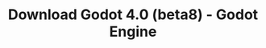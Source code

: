 ---
# Generated by /tools/generators/src/download_archive_generator !!! do not edit by hand !!!
title: 'Download Godot 4.0 (beta8) - Godot Engine'
type: 'download/archive'
name: '4.0'
flavor: 'beta8'
release_date: '2022-12-09T03:00:00-00:00'
release_notes: 'article/dev-snapshot-godot-4-0-beta-8/'
primaryPlatforms:
  - 'android.apk'
  - 'linux.64'
  - 'macos.universal'
  - 'windows.64'
  - 'web'
  - 'templates'
links:
  android.apk:
    name: 'android.apk'
    title: 'Android'
    caption: 'Universal APK (ARM64 + ARMv7 + x86_64 + x86)'
    tags:
      - 'APK download'
      - 'ARM64/v7'
      - 'x86 (64 & 32 bit)'
    hosts:
      github_builds:
        regular: 'https://github.com/godotengine/godot-builds/releases/download/4.0-beta8/Godot_v4.0-beta8_android_editor.apk'
        mono: '#'
      github:
        regular: 'https://github.com/godotengine/godot/releases/download/4.0-beta8/Godot_v4.0-beta8_android_editor.apk'
        mono: '#'
  linux.64:
    name: 'linux.64'
    title: 'Linux'
    caption: 'Standard (x86_64)'
    tags:
      - '64 bit'
    hosts:
      github_builds:
        regular: 'https://github.com/godotengine/godot-builds/releases/download/4.0-beta8/Godot_v4.0-beta8_linux.x86_64.zip'
        mono: 'https://github.com/godotengine/godot-builds/releases/download/4.0-beta8/Godot_v4.0-beta8_mono_linux_x86_64.zip'
      github:
        regular: 'https://github.com/godotengine/godot/releases/download/4.0-beta8/Godot_v4.0-beta8_linux.x86_64.zip'
        mono: 'https://github.com/godotengine/godot/releases/download/4.0-beta8/Godot_v4.0-beta8_mono_linux_x86_64.zip'
  macos.universal:
    name: 'macos.universal'
    title: 'macOS'
    caption: 'Universal (x86_64 + Apple Silicon)'
    tags:
      - 'Intel/Apple Silicon'
      - '64 bit'
    hosts:
      github_builds:
        regular: 'https://github.com/godotengine/godot-builds/releases/download/4.0-beta8/Godot_v4.0-beta8_macos.universal.zip'
        mono: 'https://github.com/godotengine/godot-builds/releases/download/4.0-beta8/Godot_v4.0-beta8_mono_macos.universal.zip'
      github:
        regular: 'https://github.com/godotengine/godot/releases/download/4.0-beta8/Godot_v4.0-beta8_macos.universal.zip'
        mono: 'https://github.com/godotengine/godot/releases/download/4.0-beta8/Godot_v4.0-beta8_mono_macos.universal.zip'
  windows.64:
    name: 'windows.64'
    title: 'Windows'
    caption: 'Standard (x86_64)'
    tags:
      - '64 bit'
    hosts:
      github_builds:
        regular: 'https://github.com/godotengine/godot-builds/releases/download/4.0-beta8/Godot_v4.0-beta8_win64.exe.zip'
        mono: 'https://github.com/godotengine/godot-builds/releases/download/4.0-beta8/Godot_v4.0-beta8_mono_win64.zip'
      github:
        regular: 'https://github.com/godotengine/godot/releases/download/4.0-beta8/Godot_v4.0-beta8_win64.exe.zip'
        mono: 'https://github.com/godotengine/godot/releases/download/4.0-beta8/Godot_v4.0-beta8_mono_win64.zip'
  web:
    name: 'web'
    title: 'Web editor'
    caption: ''
    tags:
      - 'Self-hosted'
      - 'Cross-platform'
    hosts:
      github_builds:
        regular: 'https://github.com/godotengine/godot-builds/releases/download/4.0-beta8/Godot_v4.0-beta8_web_editor.zip'
        mono: '#'
      github:
        regular: 'https://github.com/godotengine/godot/releases/download/4.0-beta8/Godot_v4.0-beta8_web_editor.zip'
        mono: '#'
  linux.arm64:
    name: 'linux.arm64'
    title: 'Linux'
    caption: 'Standard (ARM64)'
    tags:
      - 'ARM64'
      - '64 bit'
    hosts:
      github_builds:
        regular: 'https://github.com/godotengine/godot-builds/releases/download/4.0-beta8/Godot_v4.0-beta8_linux.arm64.zip'
        mono: 'https://github.com/godotengine/godot-builds/releases/download/4.0-beta8/Godot_v4.0-beta8_mono_linux_arm64.zip'
      github:
        regular: 'https://github.com/godotengine/godot/releases/download/4.0-beta8/Godot_v4.0-beta8_linux.arm64.zip'
        mono: 'https://github.com/godotengine/godot/releases/download/4.0-beta8/Godot_v4.0-beta8_mono_linux_arm64.zip'
  linux.32:
    name: 'linux.32'
    title: 'Linux'
    caption: 'Standard (x86)'
    tags:
      - '32 bit'
    hosts:
      github_builds:
        regular: 'https://github.com/godotengine/godot-builds/releases/download/4.0-beta8/Godot_v4.0-beta8_linux.x86_32.zip'
        mono: 'https://github.com/godotengine/godot-builds/releases/download/4.0-beta8/Godot_v4.0-beta8_mono_linux_x86_32.zip'
      github:
        regular: 'https://github.com/godotengine/godot/releases/download/4.0-beta8/Godot_v4.0-beta8_linux.x86_32.zip'
        mono: 'https://github.com/godotengine/godot/releases/download/4.0-beta8/Godot_v4.0-beta8_mono_linux_x86_32.zip'
  linux.arm32:
    name: 'linux.arm32'
    title: 'Linux'
    caption: 'Standard (ARM32)'
    tags:
      - 'ARM32'
      - '32 bit'
    hosts:
      github_builds:
        regular: 'https://github.com/godotengine/godot-builds/releases/download/4.0-beta8/Godot_v4.0-beta8_linux.arm32.zip'
        mono: 'https://github.com/godotengine/godot-builds/releases/download/4.0-beta8/Godot_v4.0-beta8_mono_linux_arm32.zip'
      github:
        regular: 'https://github.com/godotengine/godot/releases/download/4.0-beta8/Godot_v4.0-beta8_linux.arm32.zip'
        mono: 'https://github.com/godotengine/godot/releases/download/4.0-beta8/Godot_v4.0-beta8_mono_linux_arm32.zip'
  windows.32:
    name: 'windows.32'
    title: 'Windows'
    caption: 'Standard (x86)'
    tags:
      - '32 bit'
    hosts:
      github_builds:
        regular: 'https://github.com/godotengine/godot-builds/releases/download/4.0-beta8/Godot_v4.0-beta8_win32.exe.zip'
        mono: 'https://github.com/godotengine/godot-builds/releases/download/4.0-beta8/Godot_v4.0-beta8_mono_win32.zip'
      github:
        regular: 'https://github.com/godotengine/godot/releases/download/4.0-beta8/Godot_v4.0-beta8_win32.exe.zip'
        mono: 'https://github.com/godotengine/godot/releases/download/4.0-beta8/Godot_v4.0-beta8_mono_win32.zip'
  aar_library:
    name: 'aar_library'
    title: 'AAR library'
    caption: ''
    tags:
      - 'Android plugins'
      - 'Java'
      - 'Kotlin'
    hosts:
      github_builds:
        regular: 'https://github.com/godotengine/godot-builds/releases/download/4.0-beta8/godot-lib.4.0.beta8.template_release.aar'
        mono: '#'
      github:
        regular: 'https://github.com/godotengine/godot/releases/download/4.0-beta8/godot-lib.4.0.beta8.template_release.aar'
        mono: '#'
  templates:
    name: 'templates'
    title: 'Export templates'
    caption: ''
    tags:
      - 'Used to export your games to all supported platforms'
    hosts:
      github_builds:
        regular: 'https://github.com/godotengine/godot-builds/releases/download/4.0-beta8/Godot_v4.0-beta8_export_templates.tpz'
        mono: 'https://github.com/godotengine/godot-builds/releases/download/4.0-beta8/Godot_v4.0-beta8_mono_export_templates.tpz'
      github:
        regular: 'https://github.com/godotengine/godot/releases/download/4.0-beta8/Godot_v4.0-beta8_export_templates.tpz'
        mono: 'https://github.com/godotengine/godot/releases/download/4.0-beta8/Godot_v4.0-beta8_mono_export_templates.tpz'
---